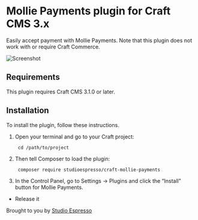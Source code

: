# Mollie Payments plugin for Craft CMS 3.x

Easily accept payment with Mollie Payments. Note that this plugin does not work with or require Craft Commerce.

![Screenshot](https://www.studioespresso.co/resources/mollie/banner.png)
## Requirements

This plugin requires Craft CMS 3.1.0 or later.

## Installation

To install the plugin, follow these instructions.

1. Open your terminal and go to your Craft project:

        cd /path/to/project

2. Then tell Composer to load the plugin:

        composer require studioespresso/craft-mollie-payments

3. In the Control Panel, go to Settings → Plugins and click the “Install” button for Mollie Payments.


* Release it

Brought to you by [Studio Espresso](https://studioespresso.co)
